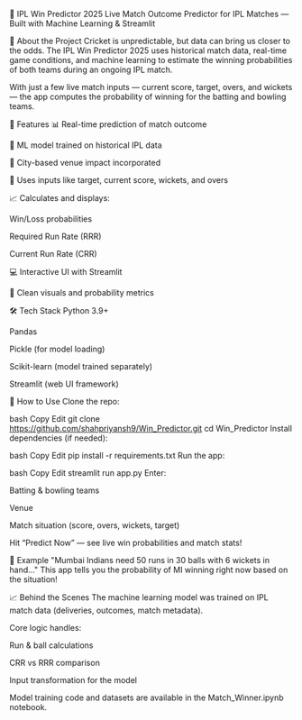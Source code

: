 🏏 IPL Win Predictor 2025
Live Match Outcome Predictor for IPL Matches — Built with Machine Learning & Streamlit

📌 About the Project
Cricket is unpredictable, but data can bring us closer to the odds. The IPL Win Predictor 2025 uses historical match data, real-time game conditions, and machine learning to estimate the winning probabilities of both teams during an ongoing IPL match.

With just a few live match inputs — current score, target, overs, and wickets — the app computes the probability of winning for the batting and bowling teams.

🚀 Features
📊 Real-time prediction of match outcome

🧠 ML model trained on historical IPL data

📍 City-based venue impact incorporated

🎯 Uses inputs like target, current score, wickets, and overs

📈 Calculates and displays:

Win/Loss probabilities

Required Run Rate (RRR)

Current Run Rate (CRR)

💻 Interactive UI with Streamlit

🧮 Clean visuals and probability metrics

🛠️ Tech Stack
Python 3.9+

Pandas

Pickle (for model loading)

Scikit-learn (model trained separately)

Streamlit (web UI framework)

📂 How to Use
Clone the repo:

bash
Copy
Edit
git clone https://github.com/shahpriyansh9/Win_Predictor.git
cd Win_Predictor
Install dependencies (if needed):

bash
Copy
Edit
pip install -r requirements.txt
Run the app:

bash
Copy
Edit
streamlit run app.py
Enter:

Batting & bowling teams

Venue

Match situation (score, overs, wickets, target)

Hit “Predict Now” — see live win probabilities and match stats!

🎯 Example
"Mumbai Indians need 50 runs in 30 balls with 6 wickets in hand..."
This app tells you the probability of MI winning right now based on the situation!

📈 Behind the Scenes
The machine learning model was trained on IPL match data (deliveries, outcomes, match metadata).

Core logic handles:

Run & ball calculations

CRR vs RRR comparison

Input transformation for the model

Model training code and datasets are available in the Match_Winner.ipynb notebook.
